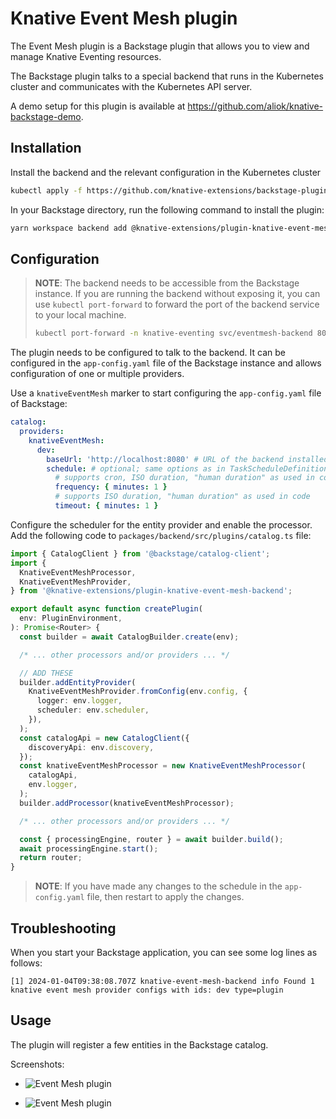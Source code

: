 # Knative Event Mesh plugin

The Event Mesh plugin is a Backstage plugin that allows you to view and manage Knative Eventing resources.

The Backstage plugin talks to a special backend that runs in the Kubernetes cluster and communicates with the Kubernetes
API server.

A demo setup for this plugin is available at https://github.com/aliok/knative-backstage-demo.

## Installation

Install the backend and the relevant configuration in the Kubernetes cluster

```bash
kubectl apply -f https://github.com/knative-extensions/backstage-plugins/releases/download/v0.1.0/eventmesh.yaml
```

In your Backstage directory, run the following command to install the plugin:

```bash
yarn workspace backend add @knative-extensions/plugin-knative-event-mesh-backend
```

## Configuration

> **NOTE**: The backend needs to be accessible from the Backstage instance. If you are running the backend without
> exposing it, you can use `kubectl port-forward` to forward the port of the backend service to your local machine.
>
> ```bash
> kubectl port-forward -n knative-eventing svc/eventmesh-backend 8080:8080
> ```

The plugin needs to be configured to talk to the backend. It can be configured in the `app-config.yaml` file of the
Backstage instance and allows configuration of one or multiple providers.

Use a `knativeEventMesh` marker to start configuring the `app-config.yaml` file of Backstage:

```yaml
catalog:
  providers:
    knativeEventMesh:
      dev:
        baseUrl: 'http://localhost:8080' # URL of the backend installed in the cluster
        schedule: # optional; same options as in TaskScheduleDefinition
          # supports cron, ISO duration, "human duration" as used in code
          frequency: { minutes: 1 }
          # supports ISO duration, "human duration" as used in code
          timeout: { minutes: 1 }
```

Configure the scheduler for the entity provider and enable the processor. Add the following code
to `packages/backend/src/plugins/catalog.ts` file:

```ts
import { CatalogClient } from '@backstage/catalog-client';
import {
  KnativeEventMeshProcessor,
  KnativeEventMeshProvider,
} from '@knative-extensions/plugin-knative-event-mesh-backend';

export default async function createPlugin(
  env: PluginEnvironment,
): Promise<Router> {
  const builder = await CatalogBuilder.create(env);

  /* ... other processors and/or providers ... */

  // ADD THESE
  builder.addEntityProvider(
    KnativeEventMeshProvider.fromConfig(env.config, {
      logger: env.logger,
      scheduler: env.scheduler,
    }),
  );
  const catalogApi = new CatalogClient({
    discoveryApi: env.discovery,
  });
  const knativeEventMeshProcessor = new KnativeEventMeshProcessor(
    catalogApi,
    env.logger,
  );
  builder.addProcessor(knativeEventMeshProcessor);

  /* ... other processors and/or providers ... */

  const { processingEngine, router } = await builder.build();
  await processingEngine.start();
  return router;
}
```

> **NOTE**: If you have made any changes to the schedule in the `app-config.yaml` file, then restart to apply the
> changes.

## Troubleshooting

When you start your Backstage application, you can see some log lines as follows:

```text
[1] 2024-01-04T09:38:08.707Z knative-event-mesh-backend info Found 1 knative event mesh provider configs with ids: dev type=plugin
```

## Usage

The plugin will register a few entities in the Backstage catalog.

Screenshots:

- ![Event Mesh plugin](./event-mesh-plugin-components-view.png)

- ![Event Mesh plugin](./event-mesh-plugin-apis-view.png)
